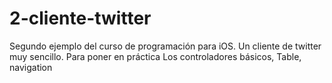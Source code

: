 2-cliente-twitter
=================

Segundo ejemplo del curso de programación para iOS. Un cliente de twitter muy sencillo. Para poner en práctica Los controladores básicos, Table, navigation